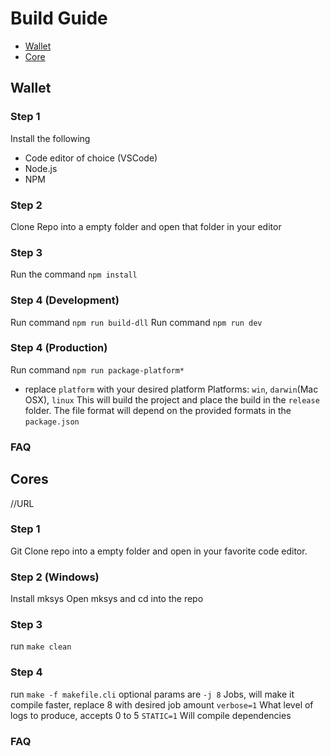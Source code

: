 # Build Guide

- [Wallet][1]
- [Core][2]

## Wallet

### Step 1

Install the following

- Code editor of choice (VSCode)
- Node.js
- NPM

### Step 2

Clone Repo into a empty folder and open that folder in your editor

### Step 3

Run the command `npm install`

### Step 4 (Development)

Run command `npm run build-dll`
Run command `npm run dev`

### Step 4 (Production)

Run command `npm run package-platform*`

- replace `platform` with your desired platform
  Platforms: `win`, `darwin`(Mac OSX), `linux`
  This will build the project and place the build in the `release` folder. The file format will depend on the provided formats in the `package.json`

### FAQ

## Cores

//URL

### Step 1

Git Clone repo into a empty folder and open in your favorite code editor.

### Step 2 (Windows)

Install mksys
Open mksys and cd into the repo

### Step 3

run `make clean`

### Step 4

run `make -f makefile.cli`
optional params are
`-j 8` Jobs, will make it compile faster, replace 8 with desired job amount
`verbose=1` What level of logs to produce, accepts 0 to 5
`STATIC=1` Will compile dependencies

### FAQ

[1]: #wallet
[2]: #core
